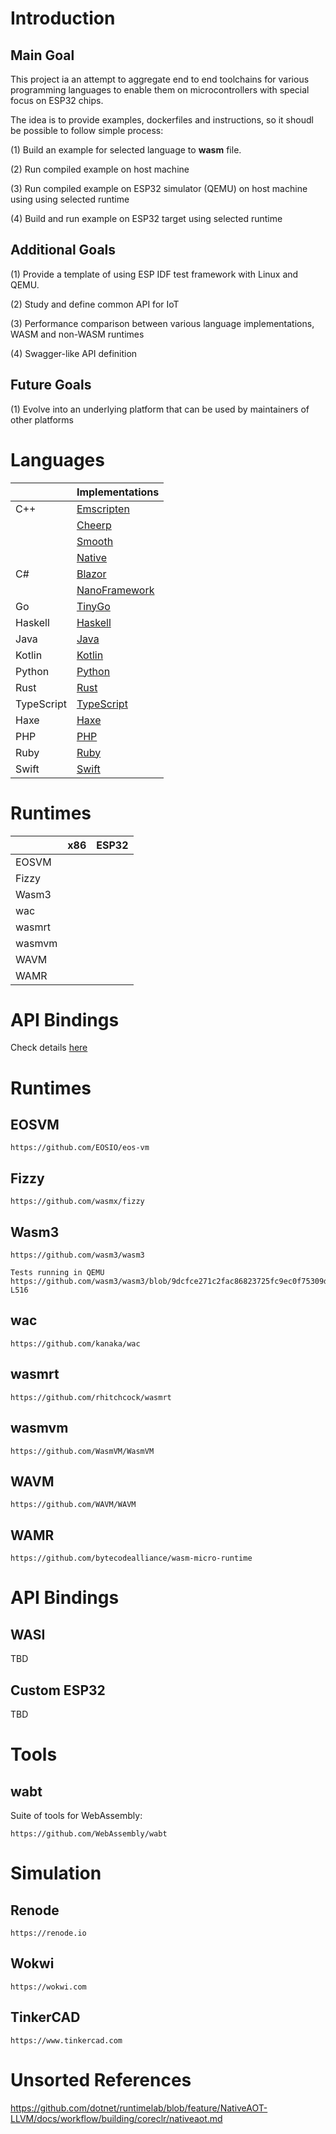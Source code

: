 # Introduction

## Main Goal

This project ia an attempt to aggregate end to end toolchains for various programming languages to enable them on microcontrollers with special focus on ESP32 chips.

The idea is to provide examples, dockerfiles and instructions, so it shoudl be possible to follow simple process:

(1) Build an example for selected language to **wasm** file.

(2) Run compiled example on host machine

(3) Run compiled example on ESP32 simulator (QEMU) on host machine using using selected runtime

(4) Build and run example on ESP32 target using selected runtime


## Additional Goals

(1) Provide a template of using ESP IDF test framework with Linux and QEMU. 

(2) Study and define common API for IoT

(3) Performance comparison between various language implementations, WASM and non-WASM runtimes

(4) Swagger-like API definition

## Future Goals 

(1) Evolve into an underlying platform that can be used by maintainers of other platforms

# Languages

|             |Implementations                                                  |
|-------------|-----------------------------------------------------------------|
|C++          |[Emscripten](languages/c-cpp-via-emscripten/README.md)           |
|             |[Cheerp](languages/c-cpp-via-cheerp/README.md)                   |
|             |[Smooth](languages/c-cpp-via-smooth/README.md)                   |
|             |[Native](languages/c-cpp-via-native/README.md)                   |
|C#           |[Blazor](languages/csharp-via-blazor/README.md)                  |
|             |[NanoFramework](languages/csharp-via-nanoframerwork)             |
|Go           |[TinyGo](languages/go/README.md)                                 |
|Haskell      |[Haskell](languages/haskell/README.md)                           |
|Java         |[Java](languages/java-via-teavm/README.md)                       |
|Kotlin       |[Kotlin](languages/kotlin-via-teavm/README.md)                   |
|Python       |[Python](languages/python-via-pyodide/README.md)                 |
|Rust         |[Rust](languages/rust/README.md)                                 |
|TypeScript   |[TypeScript](languages/typescript/README.md)                     |
|Haxe         |[Haxe](languages/haxe/README.md)                                 |
|PHP          |[PHP](languages/php/README.md)                                   |
|Ruby         |[Ruby](languages/ruby/README.md)                                 |
|Swift        |[Swift](languages/swift/README.md)                               |

# Runtimes

|       |x86  |ESP32|
|-------|-----|-----|
|EOSVM  |     |     |
|Fizzy  |     |     |
|Wasm3  |     |     |
|wac    |     |     |
|wasmrt |     |     |
|wasmvm |     |     |
|WAVM   |     |     |
|WAMR   |     |     |


# API Bindings

Check details [here](api/api.md)


# Runtimes

## EOSVM

    https://github.com/EOSIO/eos-vm

## Fizzy

    https://github.com/wasmx/fizzy

## Wasm3

    https://github.com/wasm3/wasm3

    Tests running in QEMU
    https://github.com/wasm3/wasm3/blob/9dcfce271c2fac86823725fc9ec0f75309d820e4/.github/workflows/tests.yml#L491-L516

## wac

    https://github.com/kanaka/wac

## wasmrt

    https://github.com/rhitchcock/wasmrt

## wasmvm

    https://github.com/WasmVM/WasmVM

## WAVM

    https://github.com/WAVM/WAVM

## WAMR

    https://github.com/bytecodealliance/wasm-micro-runtime

# API Bindings

## WASI

TBD

## Custom ESP32

TBD

# Tools

## wabt

Suite of tools for WebAssembly:

    https://github.com/WebAssembly/wabt


# Simulation

## Renode

    https://renode.io

## Wokwi

    https://wokwi.com

## TinkerCAD

    https://www.tinkercad.com

# Unsorted References

https://github.com/dotnet/runtimelab/blob/feature/NativeAOT-LLVM/docs/workflow/building/coreclr/nativeaot.md
